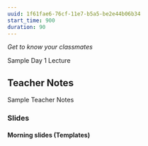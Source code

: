 ```yaml
---
uuid: 1f61fae6-76cf-11e7-b5a5-be2e44b06b34
start_time: 900
duration: 90
---
```


*Get to know your classmates*

Sample Day 1 Lecture

## Teacher Notes

Sample Teacher Notes

### Slides

#### Morning slides (Templates)
